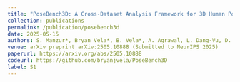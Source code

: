 ```yaml
---
title: "PoseBench3D: A Cross-Dataset Analysis Framework for 3D Human Pose Estimation"
collection: publications
permalink: /publication/posebench3d
date: 2025-05-15
authors: S. Manzur*, Bryan Vela*, B. Vela*, A. Agrawal, L. Dang-Vu, D. Li, W. Hayes
venue: arXiv preprint arXiv:2505.10888 (Submitted to NeurIPS 2025)
paperurl: https://arxiv.org/abs/2505.10888
codeurl: https://github.com/bryanjvela/PoseBench3D
label: S1
---
```


